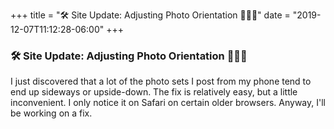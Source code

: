 +++
title = "🛠  Site Update: Adjusting Photo Orientation 👨🏻‍💻"
date = "2019-12-07T11:12:28-06:00"
+++
### 🛠  Site Update: Adjusting Photo Orientation 👨🏻‍💻

I just discovered that a lot of the photo sets I post from my phone tend to end up sideways or upside-down. The fix is relatively easy, but a little inconvenient. I only notice it on Safari on certain older browsers. Anyway, I'll be working on a fix.